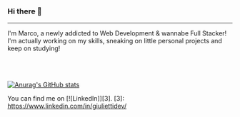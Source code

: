 ### Hi there 👋
<hr>
I'm Marco, a newly addicted to Web Development & wannabe Full Stacker!<br>
I'm actually working on my skills, sneaking on little personal projects and keep on studying!<br><br><br><br>

[![Anurag's GitHub stats](https://github-readme-stats.vercel.app/api?username=Gast00n)](https://github.com/Gast00n/github-readme-stats)

<!-- Actual text -->
You can find me on [![LinkedIn]][3].
[3]: https://www.linkedin.com/in/giuliettidev/

